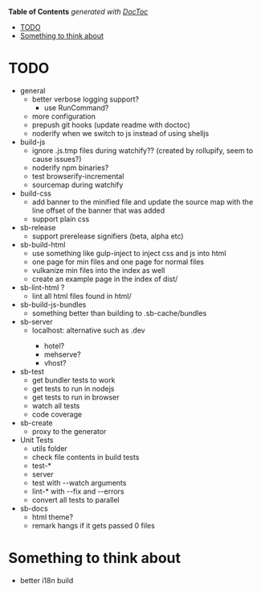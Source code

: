 <!-- START doctoc generated TOC please keep comment here to allow auto update -->
<!-- DON'T EDIT THIS SECTION, INSTEAD RE-RUN doctoc TO UPDATE -->
**Table of Contents**  *generated with [DocToc](https://github.com/thlorenz/doctoc)*

- [TODO](#todo)
- [Something to think about](#something-to-think-about)

<!-- END doctoc generated TOC please keep comment here to allow auto update -->

# TODO
* general
  * better verbose logging support?
    * use RunCommand?
  * more configuration
  * prepush git hooks (update readme with doctoc)
  * noderify when we switch to js instead of using shelljs
* build-js
  * ignore .js.tmp files during watchify?? (created by rollupify, seem to cause issues?)
  * noderify npm binaries?
  * test browserify-incremental
  * sourcemap during watchify
* build-css
  * add banner to the minified file and update the source map with the line offset of the banner that was added
  * support plain css
* sb-release
  * support prerelease signifiers (beta, alpha etc)
* sb-build-html
  * use something like gulp-inject to inject css and js into html
  * one page for min files and one page for normal files
  * vulkanize min files into the index as well
  * create an example page in the index of dist/
* sb-lint-html ?
  * lint all html files found in html/
* sb-build-js-bundles
  * something better than building to .sb-cache/bundles
* sb-server
  * localhost:<port> alternative such as <module-name>.dev
    * hotel?
    * mehserve?
    * vhost?
* sb-test
  * get bundler tests to work
  * get tests to run in nodejs
  * get tests to run in browser
  * watch all tests
  * code coverage
* sb-create
  * proxy to the generator
* Unit Tests
  * utils folder
  * check file contents in build tests
  * test-*
  * server
  * test with --watch arguments
  * lint-* with --fix and --errors
  * convert all tests to parallel
* sb-docs
  * html theme?
  * remark hangs if it gets passed 0 files

# Something to think about
* better i18n build
